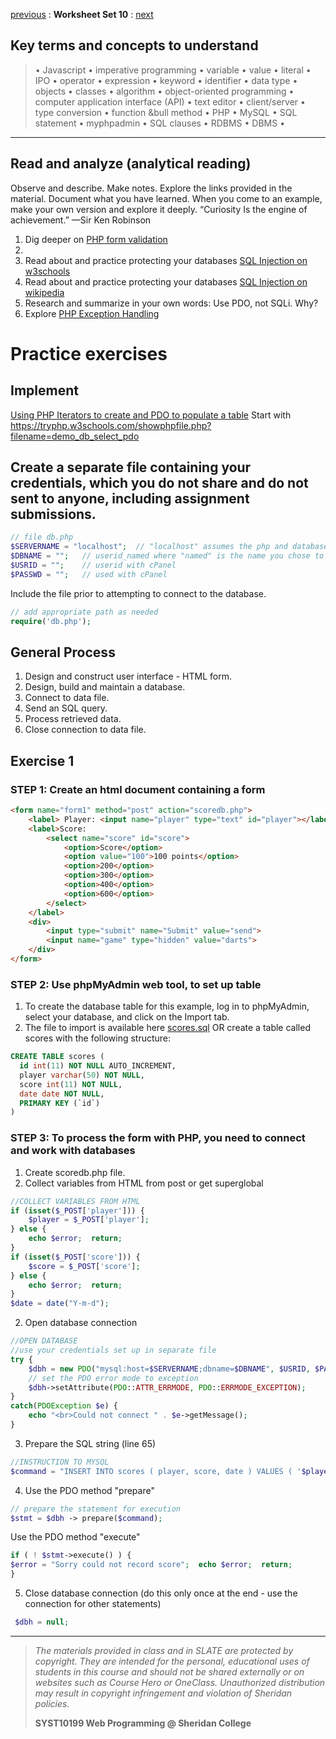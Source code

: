 [previous](set09.md) 
: **Worksheet Set 10**
: [next]()


## Key terms and concepts to understand
> &bull; Javascript  &bull; imperative programming  &bull; variable  &bull; value  &bull; literal  &bull; IPO  &bull; operator &bull; expression  &bull; keyword  &bull; identifier  &bull;  data type &bull; objects  &bull; classes  &bull;  algorithm  &bull; object-oriented programming  &bull; computer application interface (API)  &bull;  text editor  &bull; client/server  &bull;  type conversion  &bull; function &bull method &bull; PHP &bull; MySQL  &bull; SQL statement &bull; myphpadmin  &bull; SQL clauses  &bull; RDBMS  &bull; DBMS  &bull; 
> 
---


## Read and analyze (analytical reading)
Observe and describe. Make notes. Explore the links provided in the material. Document what you have learned. When you come to an example, make your own version and explore it deeply. “Curiosity Is the engine of achievement.” —Sir Ken Robinson

1. Dig deeper on [PHP form validation]()
2. 
3. Read about and practice protecting your databases [SQL Injection on w3schools](https://www.w3schools.com/sql/sql_injection.asp)
4. Read about and practice protecting your databases [SQL Injection on wikipedia](https://en.wikipedia.org/wiki/SQL_injection)
5. Research and summarize in your own words: Use PDO, not SQLi.  Why?
6. Explore [PHP Exception Handling](https://www.w3schools.com/php/php_exception.asp) 

# Practice exercises

## Implement
[Using PHP Iterators to create and PDO to populate a table](https://bajcar.dev.fast.sheridanc.on.ca/php10199/pdo/t.php)
Start with https://tryphp.w3schools.com/showphpfile.php?filename=demo_db_select_pdo

## Create a separate file containing your credentials, which you do not share and do not sent to anyone, including assignment submissions.
```php
// file db.php
$SERVERNAME = "localhost";  // "localhost" assumes the php and database are on the same server
$DBNAME = "";   // userid_named where "named" is the name you chose to call your database
$USRID = "";    // userid with cPanel
$PASSWD = "";   // used with cPanel
```
Include the file prior to attempting to connect to the database.
```php
// add appropriate path as needed
require('db.php');
```

## General Process

1. Design and construct user interface - HTML form.
2. Design, build and maintain a database.
3. Connect to data file.
4. Send an SQL query.
5. Process retrieved data.
6. Close connection to data file.

## Exercise 1

### STEP 1: Create an html document containing a form

```html
<form name="form1" method="post" action="scoredb.php">
    <label> Player: <input name="player" type="text" id="player"></label>
    <label>Score:
        <select name="score" id="score">
            <option>Score</option>
            <option value="100">100 points</option>
            <option>200</option>
            <option>300</option>
            <option>400</option>
            <option>600</option>
        </select>
    </label>
    <div>
        <input type="submit" name="Submit" value="send">
        <input name="game" type="hidden" value="darts">
    </div>
</form>
```

### STEP 2: Use phpMyAdmin web tool, to set up table

1. To create the database table for this example, log in to phpMyAdmin, select your database, and click on the Import tab.
2. The file to import is available here [scores.sql](https://pastebin.com/raw/HwHSZRtD) OR create a table called scores with the following structure:

```sql
CREATE TABLE scores (
  id int(11) NOT NULL AUTO_INCREMENT,
  player varchar(50) NOT NULL,
  score int(11) NOT NULL,
  date date NOT NULL,
  PRIMARY KEY (`id`)
)
```

### STEP 3: To process the form with PHP, you need to connect and work with databases

1. Create scoredb.php file.
2. Collect variables from HTML from post or get superglobal

```php
//COLLECT VARIABLES FROM HTML
if (isset($_POST['player'])) {
    $player = $_POST['player'];
} else {
    echo $error;  return;
}
if (isset($_POST['score'])) {
    $score = $_POST['score'];
} else {
    echo $error;  return;
}
$date = date("Y-m-d");
```

2. Open database connection 
```php
//OPEN DATABASE
//use your credentials set up in separate file
try {
    $dbh = new PDO("mysql:host=$SERVERNAME;dbname=$DBNAME", $USRID, $PASSWD);
    // set the PDO error mode to exception
    $dbh->setAttribute(PDO::ATTR_ERRMODE, PDO::ERRMODE_EXCEPTION);
}
catch(PDOException $e) {
    echo "<br>Could not connect " . $e->getMessage();
}
```

3. Prepare the SQL string (line 65)

```php
//INSTRUCTION TO MYSQL
$command = "INSERT INTO scores ( player, score, date ) VALUES ( '$player','$score','$date')";
```

4. Use the PDO method "prepare"

```php
// prepare the statement for execution
$stmt = $dbh -> prepare($command);
```

Use the PDO method "execute" 

```php
if ( ! $stmt->execute() ) {
$error = "Sorry could not record score";  echo $error;  return;
}
```

5. Close database connection (do this only once at the end - use the connection for other statements)

```php
 $dbh = null;
```
  
---
> *The materials provided in class and in SLATE are protected by copyright. They are intended for the personal, educational uses of students in this course and should not be shared externally or on websites such as Course Hero or OneClass. Unauthorized distribution may result in copyright infringement and violation of Sheridan policies.*
> 
> **SYST10199 Web Programming @ Sheridan College**
